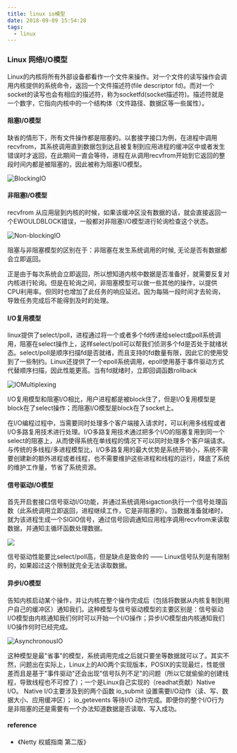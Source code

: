 ```yaml
---
title: linux io模型
date: 2018-09-09 15:54:28
tags:
  - linux
---
```


### Linux 网络I/O模型

Linux的内核将所有外部设备都看作一个文件来操作。对一个文件的读写操作会调用内核提供的系统命令，返回一个文件描述符(file descriptor fd)。而对一个socket的读写也会有相应的描述符，称为socketfd(socket描述符)。描述符就是一个数字，它指向内核中的一个结构体（文件路径、数据区等一些属性）。

#### 阻塞I/O模型

缺省的情形下，所有文件操作都是阻塞的。以套接字接口为例，在进程中调用recvfrom，其系统调用直到数据包到达且被复制到应用进程的缓冲区中或者发生错误时才返回，在此期间一直会等待，进程在从调用recvfrom开始到它返回的整段时间内都是被阻塞的，因此被称为阻塞I/O模型。

![BlockingIO](https://s1.ax1x.com/2018/09/09/iiQRhQ.png)

#### 非阻塞I/O模型

recvfrom 从应用层到内核的时候，如果该缓冲区没有数据的话，就会直接返回一个EWOULDBLOCK错误，一般都对非阻塞I/O模型进行轮询检查这个状态。

![Non-blockingIO](https://s1.ax1x.com/2018/09/09/iiQ4cn.png)

阻塞与非阻塞模型的区别在于：非阻塞在发生系统调用的时候, 无论是否有数据都会立即返回。

正是由于每次系统会立即返回，所以想知道内核中数据是否准备好，就需要反复对内核进行轮询。但是在轮询之间，非阻塞模型可以做一些其他的操作，以提供CPU利用率。但同时也增加了此任务的响应延迟。因为每隔一段时间才去轮询，导致任务完成后不能得到及时的处理。

#### I/O复用模型

linux提供了select/poll，进程通过将一个或者多个fd传递给select或poll系统调用，阻塞在select操作上，这样select/poll可以帮我们侦测多个fd是否处于就绪状态。select/poll是顺序扫描fd是否就绪，而且支持的fd数量有限，因此它的使用受到了一些制约。Linux还提供了一个epoll系统调用，epoll使用基于事件驱动方式代替顺序扫描，因此性能更高。当有fd就绪时，立即回调函数rollback

![IOMultiplexing](https://s1.ax1x.com/2018/09/09/iiQfpj.png)

I/O复用模型和阻塞I/O相比，用户进程都是被block住了，但是I/O复用模型是block在了select操作；而阻塞I/O模型是block在了socket上。

在I/O编程过程中，当需要同时处理多个客户端接入请求时，可以利用多线程或者I/O多路复用技术进行处理。I/O多路复用技术通过把多个I/O的阻塞复用到同一个select的阻塞上，从而使得系统在单线程的情况下可以同时处理多个客户端请求。与传统的多线程/多进程模型比，I/O多路复用的最大优势是系统开销小，系统不需要创建新的额外进程或者线程，也不需要维护这些进程和线程的运行，降底了系统的维护工作量，节省了系统资源。


#### 信号驱动I/O模型

首先开启套接口信号驱动I/O功能，并通过系统调用sigaction执行一个信号处理函数（此系统调用立即返回，进程继续工作，它是非阻塞的）。当数据准备就绪时，就为该进程生成一个SIGIO信号，通过信号回调通知应用程序调用recvfrom来读取数据，并通知主循环函数处理数据。

![](https://s1.ax1x.com/2018/09/09/iiQ5Xq.png)

信号驱动性能要比select/poll高，但是缺点是致命的 —— Linux信号队列是有限制的，如果超过这个限制就完全无法读取数据。

#### 异步I/O模型

告知内核启动某个操作，并让内核在整个操作完成后（包括将数据从内核复制到用户自己的缓冲区）通知我们。这种模型与信号驱动模型的主要区别是：信号驱动I/O模型由内核通知我们何时可以开始一个I/O操作；异步I/O模型由内核通知我们I/O操作何时已经完成。

![AsynchronousIO](https://s1.ax1x.com/2018/09/09/iiQh1s.png)

这种模型是最"省事"的模型，系统调用完成之后就只要坐等数据就可以了。其实不然，问题出在实际上，Linux上的AIO两个实现版本，POSIX的实现最烂，性能很差而且是基于"事件驱动"还会出现"信号队列不足"的问题（所以它就偷偷的创建线程，导致线程也不可控了）；一个是Linux自己实现的（readhat贡献）Native I/O。 Native I/O主要涉及到的两个函数 io_submit 设置需要I/O动作（读、写、数据大小、应用缓冲区）； io_getevents 等待I/O 动作完成。即便你的整个I/O行为是非阻塞的还是需要有一个办法知道数据是否读取、写入成功。

#### reference

* 《Netty 权威指南 第二版》
